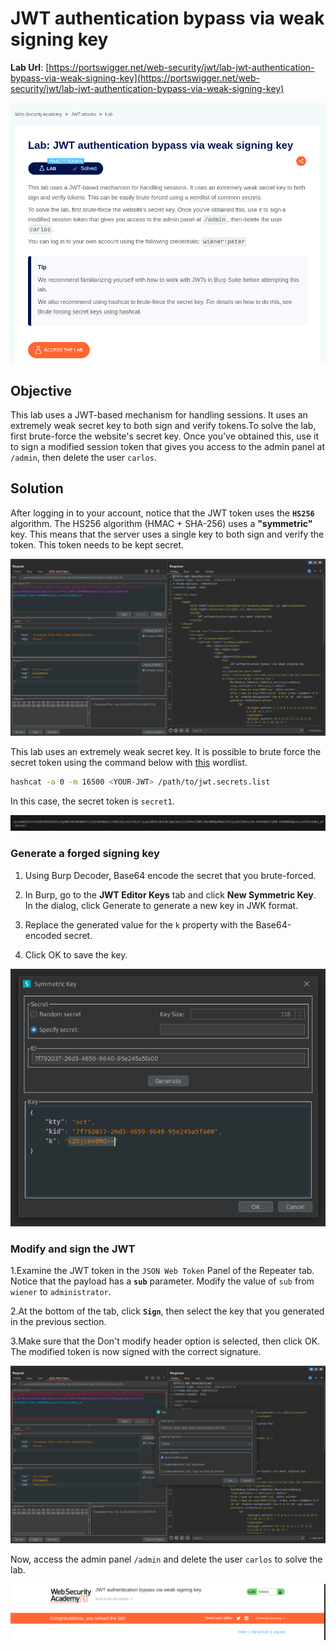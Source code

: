 # JWT authentication bypass via weak signing key

**Lab Url**: [https://portswigger.net/web-security/jwt/lab-jwt-authentication-bypass-via-weak-signing-key](https://portswigger.net/web-security/jwt/lab-jwt-authentication-bypass-via-weak-signing-key)

![Lab Description](img/lab-description.png)

## Objective

This lab uses a JWT-based mechanism for handling sessions. It uses an extremely weak secret key to both sign and verify tokens.To solve the lab, first brute-force the website's secret key. Once you've obtained this, use it to sign a modified session token that gives you access to the admin panel at `/admin`, then delete the user `carlos`.

## Solution

After logging in to your account, notice that the JWT token uses the **`HS256`** algorithm. The HS256 algorithm (HMAC + SHA-256) uses a **"symmetric"** key. This means that the server uses a single key to both sign and verify the token. This token needs to be kept secret.

![JWT Algorithm](img/jwt-algorithm.png)

This lab uses an extremely weak secret key. It is possible to brute force the secret token using the command below with [this](https://github.com/wallarm/jwt-secrets/blob/master/jwt.secrets.list) wordlist.

```bash
hashcat -a 0 -m 16500 <YOUR-JWT> /path/to/jwt.secrets.list
```

In this case, the secret token is `secret1`.

![jwt-secret](img/jwt-secret.png)

### Generate a forged signing key

1. Using Burp Decoder, Base64 encode the secret that you brute-forced.

2. In Burp, go to the **JWT Editor Keys** tab and click **New Symmetric Key**. In the dialog, click Generate to generate a new key in JWK format.

3. Replace the generated value for the `k` property with the Base64-encoded secret.

4. Click OK to save the key.

![jwt-token](img/jwt-token.png)

### Modify and sign the JWT

1.Examine the JWT token in the `JSON Web Token` Panel of the Repeater tab. Notice that the payload has a **`sub`** parameter. Modify the value of `sub` from `wiener` to `administrator`.

2.At the bottom of the tab, click **`Sign`**, then select the key that you generated in the previous section.

3.Make sure that the Don't modify header option is selected, then click OK. The modified token is now signed with the correct signature.

![Data Signing](img/data-signing.png)

Now, access the admin panel `/admin` and delete the user `carlos` to solve the lab.

![Lab Solved](img/lab-solved.png)
